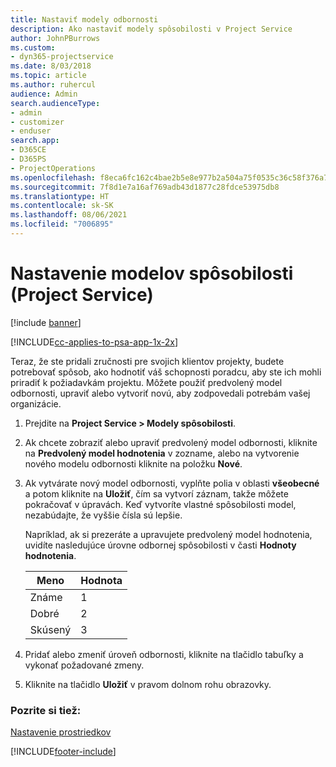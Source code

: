 ```yaml
---
title: Nastaviť modely odbornosti
description: Ako nastaviť modely spôsobilosti v Project Service
author: JohnPBurrows
ms.custom:
- dyn365-projectservice
ms.date: 8/03/2018
ms.topic: article
ms.author: ruhercul
audience: Admin
search.audienceType:
- admin
- customizer
- enduser
search.app:
- D365CE
- D365PS
- ProjectOperations
ms.openlocfilehash: f8eca6fc162c4bae2b5e8e977b2a504a75f0535c36c58f376a7948e619f15fa2
ms.sourcegitcommit: 7f8d1e7a16af769adb43d1877c28fdce53975db8
ms.translationtype: HT
ms.contentlocale: sk-SK
ms.lasthandoff: 08/06/2021
ms.locfileid: "7006895"
---
```

# <a name="set-up-proficiency-models-project-service"></a>Nastavenie modelov spôsobilosti (Project Service)

[!include [banner](../includes/psa-now-project-operations.md)]

[!INCLUDE[cc-applies-to-psa-app-1x-2x](../includes/cc-applies-to-psa-app-1x-2x.md)]

Teraz, že ste pridali zručnosti pre svojich klientov projekty, budete potrebovať spôsob, ako hodnotiť váš schopnosti poradcu, aby ste ich mohli priradiť k požiadavkám projektu. Môžete použiť predvolený model odbornosti, upraviť alebo vytvoriť novú, aby zodpovedali potrebám vašej organizácie.  
  
1.  Prejdite na **Project Service > Modely spôsobilosti**.  
  
2.  Ak chcete zobraziť alebo upraviť predvolený model odbornosti, kliknite na **Predvolený model hodnotenia** v zozname, alebo na vytvorenie nového modelu odbornosti kliknite na položku **Nové**.  
  
3.  Ak vytvárate nový model odbornosti, vyplňte polia v oblasti **všeobecné** a potom kliknite na **Uložiť**, čím sa vytvorí záznam, takže môžete pokračovať v úpravách. Keď vytvoríte vlastné spôsobilosti model, nezabúdajte, že vyššie čísla sú lepšie.  
  
     Napríklad, ak si prezeráte a upravujete predvolený model hodnotenia, uvidíte nasledujúce úrovne odbornej spôsobilosti v časti **Hodnoty hodnotenia**.  
  
    |Meno|Hodnota|  
    |----------|-----------|  
    |Známe|1|  
    |Dobré|2|  
    |Skúsený|3|  
  
4.  Pridať alebo zmeniť úroveň odbornosti, kliknite na tlačidlo tabuľky a vykonať požadované zmeny.  
  
5.  Kliknite na tlačidlo **Uložiť** v pravom dolnom rohu obrazovky.  
  
### <a name="see-also"></a>Pozrite si tiež:  
 [Nastavenie prostriedkov](../psa/set-up-resources.md)


[!INCLUDE[footer-include](../includes/footer-banner.md)]